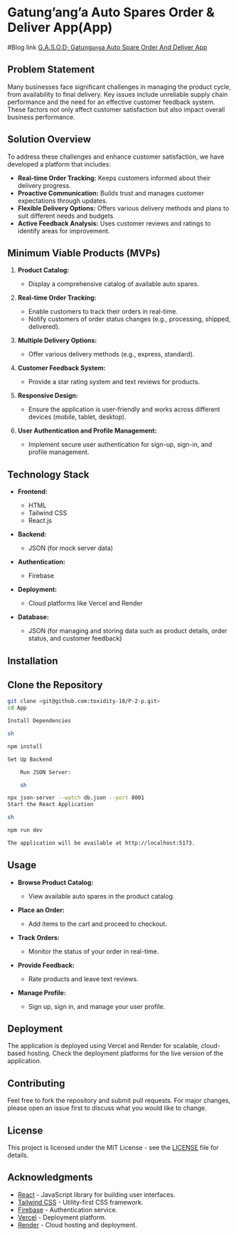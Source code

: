 # Gatung’ang’a Auto Spares Order & Deliver App(App)
#Blog link [G.A.S.O.D; Gatung`ang`a Auto Spare Order And Deliver App](https://samuelgichohikamawira.hashnode.dev/gasodgatunganga-auto-spare-order-and-deliver-app)

## Problem Statement

Many businesses face significant challenges in managing the product cycle, from availability to final delivery. Key issues include unreliable supply chain performance and the need for an effective customer feedback system. These factors not only affect customer satisfaction but also impact overall business performance.

## Solution Overview

To address these challenges and enhance customer satisfaction, we have developed a platform that includes:

- **Real-time Order Tracking:** Keeps customers informed about their delivery progress.
- **Proactive Communication:** Builds trust and manages customer expectations through updates.
- **Flexible Delivery Options:** Offers various delivery methods and plans to suit different needs and budgets.
- **Active Feedback Analysis:** Uses customer reviews and ratings to identify areas for improvement.

## Minimum Viable Products (MVPs)

1. **Product Catalog:**
   - Display a comprehensive catalog of available auto spares.

2. **Real-time Order Tracking:**
   - Enable customers to track their orders in real-time.
   - Notify customers of order status changes (e.g., processing, shipped, delivered).

3. **Multiple Delivery Options:**
   - Offer various delivery methods (e.g., express, standard).

4. **Customer Feedback System:**
   - Provide a star rating system and text reviews for products.

5. **Responsive Design:**
   - Ensure the application is user-friendly and works across different devices (mobile, tablet, desktop).

6. **User Authentication and Profile Management:**
   - Implement secure user authentication for sign-up, sign-in, and profile management.

## Technology Stack

- **Frontend:**
  - HTML
  - Tailwind CSS
  - React.js

- **Backend:**
  - JSON (for mock server data)

- **Authentication:**
  - Firebase

- **Deployment:**
  - Cloud platforms like Vercel and Render

- **Database:**
  - JSON (for managing and storing data such as product details, order status, and customer feedback)

## Installation

## Clone the Repository

```sh
git clone <git@github.com:toxidity-18/P-2-p.git>
cd App

Install Dependencies

sh

npm install

Set Up Backend

    Run JSON Server:

    sh

npx json-server --watch db.json --port 8001
Start the React Application

sh

npm run dev

The application will be available at http://localhost:5173.
```

## Usage

- **Browse Product Catalog:**
  - View available auto spares in the product catalog.

- **Place an Order:**
  - Add items to the cart and proceed to checkout.

- **Track Orders:**
  - Monitor the status of your order in real-time.

- **Provide Feedback:**
  - Rate products and leave text reviews.

- **Manage Profile:**
  - Sign up, sign in, and manage your user profile.

## Deployment

The application is deployed using Vercel and Render for scalable, cloud-based hosting. Check the deployment platforms for the live version of the application.

## Contributing

Feel free to fork the repository and submit pull requests. For major changes, please open an issue first to discuss what you would like to change.

## License

This project is licensed under the MIT License - see the [LICENSE](LICENSE) file for details.

## Acknowledgments

- [React](https://reactjs.org/) - JavaScript library for building user interfaces.
- [Tailwind CSS](https://tailwindcss.com/) - Utility-first CSS framework.
- [Firebase](https://firebase.google.com/) - Authentication service.
- [Vercel](https://vercel.com/) - Deployment platform.
- [Render](https://render.com/) - Cloud hosting and deployment.
